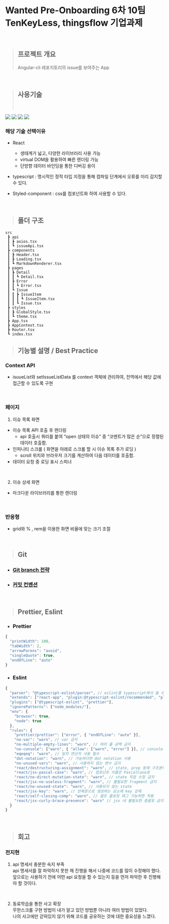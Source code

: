 # Wanted Pre-Onboarding 6차 10팀 TenKeyLess, thingsflow 기업과제

<br>

> ## 프로젝트 개요
>
> Angular-cli 레포지토리의 issue를 보여주는 App

<br/>

> ## 사용기술
>
> <br/>

<img src="https://img.shields.io/badge/javascript-F7DF1E?style=for-the-badge&logo=javascript&logoColor=white">
<img src="https://img.shields.io/badge/react-61DAFB?style=for-the-badge&logo=react&logoColor=white">
<img src="https://img.shields.io/badge/typescript-3178C6?style=for-the-badge&logo=typescript&logoColor=white">
<img src="https://img.shields.io/badge/styled-components-DB7093?style=for-the-badge&logo=styled-components&logoColor=white">

<br>

### 해당 기술 선택이유<br>

- React

  - 생태계가 넓고, 다양한 라이브러리 사용 가능
  - virtual DOM을 활용하여 빠른 렌더링 가능
  - 단방향 데이터 바인딩을 통한 디버깅 용이

- typescript : 명시적인 정적 타입 지정을 통해 컴파일 단계에서 오류를 미리 감지할 수 있다.

- Styled-component : css를 컴포넌트화 하여 사용할 수 있다.

<br/>

> ## 폴더 구조

```
src
 ┣ api
 ┃ ┣ axios.tsx
 ┃ ┗ issueApi.tsx
 ┣ components
 ┃ ┣ Header.tsx
 ┃ ┣ Loading.tsx
 ┃ ┗ MarkdownRenderer.tsx
 ┣ pages
 ┃ ┣ Detail
 ┃ ┃ ┗ Detail.tsx
 ┃ ┣ Error
 ┃ ┃ ┗ Error.tsx
 ┃ ┗ Issue
 ┃ ┃ ┣ IssueItem
 ┃ ┃ ┃ ┗ IssueItem.tsx
 ┃ ┃ ┗ Issue.tsx
 ┣ styles
 ┃ ┣ GlobalStyle.tsx
 ┃ ┗ theme.tsx
 ┣ App.tsx
 ┣ AppContext.tsx
 ┣ Router.tsx
 ┗ index.tsx
```

> ## 기능별 설명 / Best Practice

### Context API

- isuueList와 setIssueListData 를 context 객체에 관리하여, 전역에서 해당 값에 접근할 수 있도록 구현

<br/>

### 페이지

1. 이슈 목록 화면

- 이슈 목록 API 호출 후 렌더링
  - api 호출시 쿼리를 붙여 “open 상태의 이슈” 중 “코멘트가 많은 순”으로 정렬된 데이터 호출함.
- 인피니티 스크롤 ( 화면을 아래로 스크롤 할 시 이슈 목록 추가 로딩 )
  - scroll 위치와 브라우저 크기를 계산하여 다음 데이터를 호출함.
- 데이터 요청 중 로딩 표시 스피너

<br/>

2. 이슈 상세 화면

- 마크다운 라이브러리를 통한 렌더링

<br/>

### 반응형

- grid와 % , rem을 이용한 화면 비율에 맞는 크기 조절

  </details>

<br>

> ## Git

- ### [Git branch 전략](https://github.com/wanted-pre-onboarding-fe-6-10/I.M.LAB/wiki/Git-branch-%EC%A0%84%EB%9E%B5)

- ### [커밋 컨벤션](https://github.com/wanted-pre-onboarding-fe-6-10/I.M.LAB/wiki/%EC%BB%A4%EB%B0%8B-%EC%BB%A8%EB%B2%A4%EC%85%98)

<br>

> ## Prettier, Eslint

- ### Prettier

```javascript
{
  "printWidth": 100,
  "tabWidth": 2,
  "arrowParens": "avoid",
  "singleQuote": true,
  "endOfLine": "auto"
}
```

- ### Eslint

```javascript
{
  "parser": "@typescript-eslint/parser", // eslint를 typescript에서 쓸 수 있도록 변환해줌
  "extends": ["react-app", "plugin:@typescript-eslint/recommended", "plugin:prettier/recommended"],
  "plugins": ["@typescript-eslint", "prettier"],
  "ignorePatterns": ["node_modules/"],
  "env": {
    "browser": true,
    "node": true
  },
  "rules": {
    "prettier/prettier": ["error", { "endOfLine": "auto" }],
    "no-var": "warn", // var 금지
    "no-multiple-empty-lines": "warn", // 여러 줄 공백 금지
    "no-console": ["warn", { "allow": ["warn", "error"] }], // console.log() 금지
    "eqeqeq": "warn", // 일치 연산자 사용 필수
    "dot-notation": "warn", // 가능하다면 dot notation 사용
    "no-unused-vars": "warn", // 사용하지 않는 변수 금지
    "react/destructuring-assignment": "warn", // state, prop 등에 구조분해 할당 적용
    "react/jsx-pascal-case": "warn", // 컴포넌트 이름은 PascalCase로
    "react/no-direct-mutation-state": "warn", // state 직접 수정 금지
    "react/jsx-no-useless-fragment": "warn", // 불필요한 fragment 금지
    "react/no-unused-state": "warn", // 사용되지 않는 state
    "react/jsx-key": "warn", // 반복문으로 생성하는 요소에 key 강제
    "react/self-closing-comp": "warn", // 셀프 클로징 태그 가능하면 적용
    "react/jsx-curly-brace-presence": "warn" // jsx 내 불필요한 중괄호 금지
  }
}

```

<br>

> ## 회고

### 전지현

1.  api 명세서 충분한 숙지 부족<br/>
    api 명세서를 잘 파악하지 못한 채 진행을 해서 나중에 코드를 많이 수정해야 했다.<br/>
    앞으로는 사용하기 전에 어떤 api 요청을 할 수 있는지 등을 먼저 파악한 후 진행해야 할 것이다.

    <br/>

2.  동료학습을 통한 사고 확장<br/>
    무한스크롤 구현 방법이 내가 알고 있던 방법뿐 아니라 여러 방법이 있었다. <br/>
    나의 사고에만 갇혀있지 않기 위해 코드를 공유하는 것에 대한 중요성을 느꼈다.
